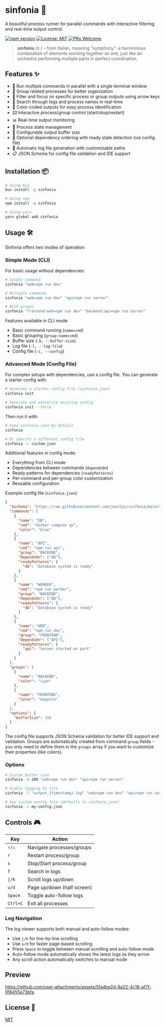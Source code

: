 # sinfonia 🎵

A beautiful process runner for parallel commands with interactive filtering and real-time output control.

[![npm version](https://badge.fury.io/js/sinfonia.svg)](https://badge.fury.io/js/sinfonia)
[![License: MIT](https://img.shields.io/badge/License-MIT-yellow.svg)](https://opensource.org/licenses/MIT)
[![PRs Welcome](https://img.shields.io/badge/PRs-welcome-brightgreen.svg)](http://makeapullrequest.com)

> **sinfonia** _(n.)_ - from Italian, meaning "symphony": a harmonious combination of elements working together as one, just like an orchestra performing multiple parts in perfect coordination.

## Features ✨

- 🚀 Run multiple commands in parallel with a single terminal window
- 👥 Group related processes for better organization
- 🎯 Filter and focus on specific process or group outputs using arrow keys
- 🎨 Search through logs and process names in real-time
- 🎨 Color-coded outputs for easy process identification
- ⌨️ Interactive process/group control (start/stop/restart)
- 📊 Real-time output monitoring
- 🔄 Process state management
- 💾 Configurable output buffer size
- 🔗 Optional dependency ordering with ready state detection (via config file)
- 📝 Automatic log file generation with customizable paths
- 📋 JSON Schema for config file validation and IDE support

## Installation 📦

```bash
# Using bun
bun install -g sinfonia

# Using npm
npm install -g sinfonia

# Using yarn
yarn global add sinfonia
```

## Usage 🛠️

Sinfonia offers two modes of operation:

### Simple Mode (CLI)

For basic usage without dependencies:

```bash
# Single command
sinfonia "web=npm run dev"

# Multiple commands
sinfonia "web=npm run dev" "api=npm run server"

# With groups
sinfonia "frontend:web=npm run dev" "backend:api=npm run server"
```

Features available in CLI mode:

- Basic command running (`name=cmd`)
- Basic grouping (`group:name=cmd`)
- Buffer size (`-b, --buffer-size`)
- Log file (`-l, --log-file`)
- Config file (`-c, --config`)

### Advanced Mode (Config File)

For complex setups with dependencies, use a config file. You can generate a starter config with:

```bash
# Generate a starter config file (sinfonia.json)
sinfonia init

# Generate and overwrite existing config
sinfonia init --force
```

Then run it with:

```bash
# Uses sinfonia.json by default
sinfonia

# Or specify a different config file
sinfonia -c custom.json
```

Additional features in config mode:

- Everything from CLI mode
- Dependencies between commands (`dependsOn`)
- Ready patterns for dependencies (`readyPatterns`)
- Per-command and per-group color customization
- Reusable configuration

Example config file (`sinfonia.json`):

```json
{
  "$schema": "https://raw.githubusercontent.com/jenslys/sinfonia/main/schema.json",
  "commands": [
    {
      "name": "DB",
      "cmd": "docker compose up",
      "color": "blue"
    },
    {
      "name": "API",
      "cmd": "npm run api",
      "group": "BACKEND",
      "dependsOn": ["DB"],
      "readyPatterns": {
        "db": "Database system is ready"
      }
    },
    {
      "name": "WORKER",
      "cmd": "npm run worker",
      "group": "BACKEND",
      "dependsOn": ["DB"],
      "readyPatterns": {
        "db": "Database system is ready"
      }
    },
    {
      "name": "WEB",
      "cmd": "npm run dev",
      "group": "FRONTEND",
      "dependsOn": ["API"],
      "readyPatterns": {
        "api": "Server started on port"
      }
    }
  ],
  "groups": [
    {
      "name": "BACKEND",
      "color": "cyan"
    },
    {
      "name": "FRONTEND",
      "color": "magenta"
    }
  ],
  "options": {
    "bufferSize": 100
  }
}
```

The config file supports JSON Schema validation for better IDE support and validation. Groups are automatically created from command `group` fields - you only need to define them in the `groups` array if you want to customize their properties (like colors).

### Options

```bash
# Custom buffer size
sinfonia -b 200 "web=npm run dev" "api=npm run server"

# Enable logging to file
sinfonia -l "output_{timestamp}.log" "web=npm run dev" "api=npm run server"

# Use custom config file (defaults to sinfonia.json)
sinfonia -c my-config.json
```

## Controls 🎮

| Key      | Action                |
|----------|----------------------|
| `↑/↓`    | Navigate processes/groups |
| `r`      | Restart process/group |
| `s`      | Stop/Start process/group |
| `f`      | Search in logs |
| `j/k`    | Scroll logs up/down |
| `u/d`    | Page up/down (half screen) |
| `Space`  | Toggle auto-follow logs |
| `Ctrl+C` | Exit all processes   |

### Log Navigation

The log viewer supports both manual and auto-follow modes:

- Use `j/k` for line-by-line scrolling
- Use `u/d` for faster page-based scrolling
- Press `Space` to toggle between manual scrolling and auto-follow mode
- Auto-follow mode automatically shows the latest logs as they arrive
- Any scroll action automatically switches to manual mode

## Preview

https://github.com/user-attachments/assets/5fadbe2d-8a22-4c18-af7f-9f8455e73bfa

## License 📄

[MIT](LICENSE)
